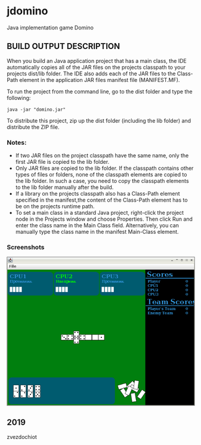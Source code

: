 # jdomino

 Java implementation game Domino 

## BUILD OUTPUT DESCRIPTION

When you build an Java application project that has a main class, the IDE automatically copies all of the JAR files on the projects classpath to your projects dist/lib folder. The IDE also adds each of the JAR files to the Class-Path element in the application JAR files manifest file (MANIFEST.MF).

To run the project from the command line, go to the dist folder and type the following:

```
java -jar "domino.jar"
```

To distribute this project, zip up the dist folder (including the lib folder) and distribute the ZIP file.

### Notes:

* If two JAR files on the project classpath have the same name, only the first JAR file is copied to the lib folder.
* Only JAR files are copied to the lib folder. If the classpath contains other types of files or folders, none of the classpath elements are copied to the lib folder. In such a case, you need to copy the classpath elements to the lib folder manually after the build.
* If a library on the projects classpath also has a Class-Path element specified in the manifest,the content of the Class-Path element has to be on the projects runtime path.
* To set a main class in a standard Java project, right-click the project node in the Projects window and choose Properties. Then click Run and enter the class name in the Main Class field. Alternatively, you can manually type the class name in the manifest Main-Class element.

### Screenshots

![jdomino window](screenshot.png)

2019  
---  
zvezdochiot
